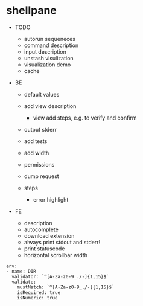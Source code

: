 # shellpane

- TODO
  - autorun sequeneces
  - command description
  - input description
  - unstash visulization
  - visualization demo
  - cache

- BE
    - default values
    - add view description
      - view add steps, e.g. to verify and confirm
    - output stderr
    - add tests
    - add width
    - permissions
    - dump request
  
    - steps
      - error highlight
    
- FE
    - description
    - autocomplete
    - download extension
    - always print stdout and stderr!
    - print statuscode
    - horizontal scrollbar width


```
env:
- name: DIR
  validator: `^[A-Za-z0-9_./-]{1,15}$`
  validate:
    mustMatch: `^[A-Za-z0-9_./-]{1,15}$`
    isRequired: true
    isNumeric: true
